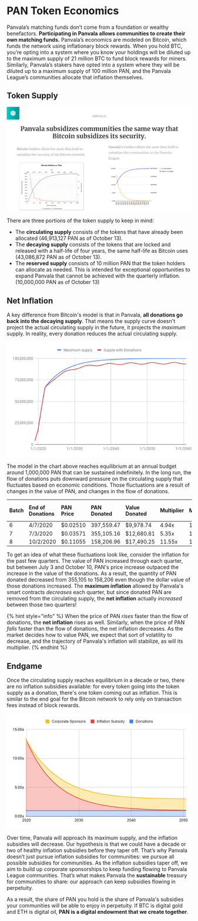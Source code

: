# PAN Token Economics

Panvala’s matching funds don’t come from a foundation or wealthy benefactors. **Participating in Panvala allows communities to create their own matching funds.** Panvala’s economics are modeled on Bitcoin, which funds the network using inflationary block rewards. When you hold BTC, you’re opting into a system where you know your holdings will be diluted up to the maximum supply of 21 million BTC to fund block rewards for miners. Similarly, Panvala’s stakers have opted into a system where they will be diluted up to a maximum supply of 100 million PAN, and the Panvala League’s communities allocate that inflation themselves.

## Token Supply

![](../.gitbook/assets/panvala-kernel-demo-day-pitch.png)

There are three portions of the token supply to keep in mind:

* The **circulating supply** consists of the tokens that have already been allocated \(46,913,127 PAN as of October 13\).
* The **decaying supply** consists of the tokens that are locked and released with a half-life of four years, the same half-life as Bitcoin uses \(43,086,872 PAN as of October 13\).
* The **reserved supply** consists of 10 million PAN that the token holders can allocate as needed. This is intended for exceptional opportunities to expand Panvala that cannot be achieved with the quarterly inflation. \(10,000,000 PAN as of October 13\)

## Net Inflation

A key difference from Bitcoin's model is that in Panvala, **all donations go back into the decaying supply**. That means the supply curve doesn't project the actual circulating supply in the future, it projects the _maximum_ supply. In reality, every donation reduces the actual circulating supply.

![](../.gitbook/assets/image%20%281%29.png)

The model in the chart above reaches equilibrium at an annual budget around 1,000,000 PAN that can be sustained indefinitely. In the long run, the flow of donations puts downward pressure on the circulating supply that fluctuates based on economic conditions. Those fluctuations are a result of changes in the value of PAN, and changes in the flow of donations.

| Batch | End of Donations | PAN Price | PAN Donated | Value Donated | Multiplier | Max Inflation | Net Inflation | Net Inflation % |
| :--- | :--- | :--- | :--- | :--- | :--- | :--- | :--- | :--- |
| 6 | 4/7/2020 | $0.02510 | 397,559.47 | $9,978.74 | 4.94x | 1,964,644.00 | 1,567,084.53 | 3.60% |
| 7 | 7/3/2020 | $0.03571 | 355,105.16 | $12,680.81 | 5.35x | 1,899,401.00 | 1,544,295.84 | 3.40% |
| 8 | 10/2/2020 | $0.11055 | 158,206.96 | $17,490.25 | 11.55x | 1,826,580.00 | 1,668,373.04 | 3.56% |

To get an idea of what these fluctuations look like, consider the inflation for the past few quarters. The value of PAN increased through each quarter, but between July 3 and October 10, PAN's price increase outpaced the increase in the value of the donations. As a result, the quantity of PAN donated decreased from 355,105 to 158,206 even though the dollar value of those donations increased. The **maximum inflation** allowed by Panvala's smart contracts _decreases_ each quarter, but since donated PAN are removed from the circulating supply, the **net inflation** actually _increased_ between those two quarters!

{% hint style="info" %}
When the price of PAN _rises_ faster than the flow of donations, the **net inflation** rises as well. Similarly, when the price of PAN _falls_ faster than the flow of donations, the net inflation decreases. As the market decides how to value PAN, we expect that sort of volatility to decrease, and the trajectory of Panvala's inflation will stabilize, as will its multiplier.
{% endhint %}

## Endgame

Once the circulating supply reaches equilibrium in a decade or two, there are no inflation subsidies available: for every token going into the token supply as a donation, there's one token coming out as inflation. This is similar to the end goal for the Bitcoin network to rely only on transaction fees instead of block rewards.

![](../.gitbook/assets/chart-12-.png)

Over time, Panvala will approach its maximum supply, and the inflation subsidies will decrease. Our hypothesis is that we could have a decade or two of healthy inflation subsidies before they taper off. That’s why Panvala doesn’t just pursue inflation subsidies for communities: we pursue all possible subsidies for communities. As the inflation subsidies taper off, we aim to build up corporate sponsorships to keep funding flowing to Panvala League communities. That’s what makes Panvala the **sustainable** treasury for communities to share: our approach can keep subsidies flowing in perpetuity.

As a result, the share of PAN you hold is the share of Panvala's subsidies your communities will be able to enjoy in perpetuity. If BTC is digital gold and ETH is digital oil, **PAN is a digital endowment that we create together**.

